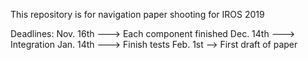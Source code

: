 This repository is for navigation paper shooting for IROS 2019

Deadlines:
Nov. 16th ---> Each component finished
Dec. 14th ---> Integration
Jan. 14th ---> Finish tests
Feb. 1st --> First draft of paper